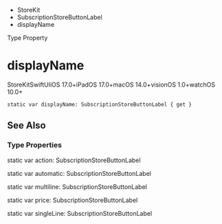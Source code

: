 

- StoreKit
- SubscriptionStoreButtonLabel
-  displayName 

Type Property

# displayName

StoreKitSwiftUIiOS 17.0+iPadOS 17.0+macOS 14.0+visionOS 1.0+watchOS 10.0+

``` source
static var displayName: SubscriptionStoreButtonLabel { get }
```

## See Also

### Type Properties

static var action: SubscriptionStoreButtonLabel

static var automatic: SubscriptionStoreButtonLabel

static var multiline: SubscriptionStoreButtonLabel

static var price: SubscriptionStoreButtonLabel

static var singleLine: SubscriptionStoreButtonLabel

